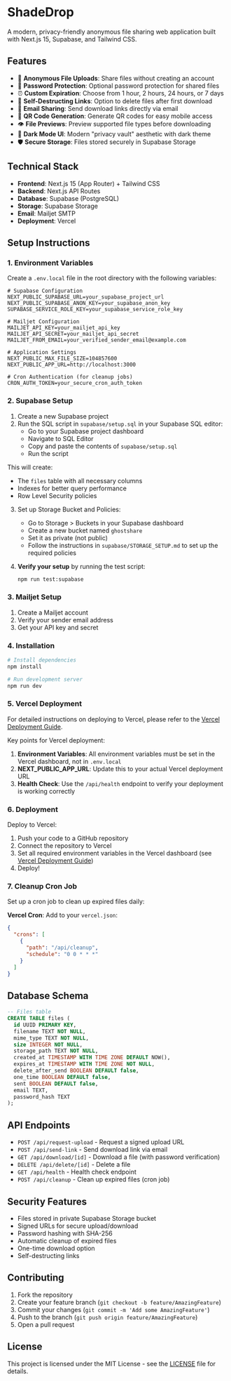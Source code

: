 # ShadeDrop

A modern, privacy-friendly anonymous file sharing web application built with Next.js 15, Supabase, and Tailwind CSS.

## Features

- 📁 **Anonymous File Uploads**: Share files without creating an account
- 🔐 **Password Protection**: Optional password protection for shared files
- ⏰ **Custom Expiration**: Choose from 1 hour, 2 hours, 24 hours, or 7 days
- 🧼 **Self-Destructing Links**: Option to delete files after first download
- 📧 **Email Sharing**: Send download links directly via email
- 📱 **QR Code Generation**: Generate QR codes for easy mobile access
- 👁️ **File Previews**: Preview supported file types before downloading
- 🌙 **Dark Mode UI**: Modern "privacy vault" aesthetic with dark theme
- 🛡️ **Secure Storage**: Files stored securely in Supabase Storage

## Technical Stack

- **Frontend**: Next.js 15 (App Router) + Tailwind CSS
- **Backend**: Next.js API Routes
- **Database**: Supabase (PostgreSQL)
- **Storage**: Supabase Storage
- **Email**: Mailjet SMTP
- **Deployment**: Vercel

## Setup Instructions

### 1. Environment Variables

Create a `.env.local` file in the root directory with the following variables:

```env
# Supabase Configuration
NEXT_PUBLIC_SUPABASE_URL=your_supabase_project_url
NEXT_PUBLIC_SUPABASE_ANON_KEY=your_supabase_anon_key
SUPABASE_SERVICE_ROLE_KEY=your_supabase_service_role_key

# Mailjet Configuration
MAILJET_API_KEY=your_mailjet_api_key
MAILJET_API_SECRET=your_mailjet_api_secret
MAILJET_FROM_EMAIL=your_verified_sender_email@example.com

# Application Settings
NEXT_PUBLIC_MAX_FILE_SIZE=104857600
NEXT_PUBLIC_APP_URL=http://localhost:3000

# Cron Authentication (for cleanup jobs)
CRON_AUTH_TOKEN=your_secure_cron_auth_token
```

### 2. Supabase Setup

1. Create a new Supabase project
2. Run the SQL script in `supabase/setup.sql` in your Supabase SQL editor:
   - Go to your Supabase project dashboard
   - Navigate to SQL Editor
   - Copy and paste the contents of `supabase/setup.sql`
   - Run the script

This will create:
- The `files` table with all necessary columns
- Indexes for better query performance
- Row Level Security policies

3. Set up Storage Bucket and Policies:
   - Go to Storage > Buckets in your Supabase dashboard
   - Create a new bucket named `ghostshare`
   - Set it as private (not public)
   - Follow the instructions in `supabase/STORAGE_SETUP.md` to set up the required policies

4. **Verify your setup** by running the test script:
   ```bash
   npm run test:supabase
   ```

### 3. Mailjet Setup

1. Create a Mailjet account
2. Verify your sender email address
3. Get your API key and secret

### 4. Installation

```bash
# Install dependencies
npm install

# Run development server
npm run dev
```

### 5. Vercel Deployment

For detailed instructions on deploying to Vercel, please refer to the [Vercel Deployment Guide](VERCEL_DEPLOYMENT_GUIDE.md).

Key points for Vercel deployment:

1. **Environment Variables**: All environment variables must be set in the Vercel dashboard, not in `.env.local`
2. **NEXT_PUBLIC_APP_URL**: Update this to your actual Vercel deployment URL
3. **Health Check**: Use the `/api/health` endpoint to verify your deployment is working correctly

### 6. Deployment

Deploy to Vercel:

1. Push your code to a GitHub repository
2. Connect the repository to Vercel
3. Set all required environment variables in the Vercel dashboard (see [Vercel Deployment Guide](VERCEL_DEPLOYMENT_GUIDE.md))
4. Deploy!

### 7. Cleanup Cron Job

Set up a cron job to clean up expired files daily:

**Vercel Cron**:
Add to your `vercel.json`:

```json
{
  "crons": [
    {
      "path": "/api/cleanup",
      "schedule": "0 0 * * *"
    }
  ]
}
```

## Database Schema

```sql
-- Files table
CREATE TABLE files (
  id UUID PRIMARY KEY,
  filename TEXT NOT NULL,
  mime_type TEXT NOT NULL,
  size INTEGER NOT NULL,
  storage_path TEXT NOT NULL,
  created_at TIMESTAMP WITH TIME ZONE DEFAULT NOW(),
  expires_at TIMESTAMP WITH TIME ZONE NOT NULL,
  delete_after_send BOOLEAN DEFAULT false,
  one_time BOOLEAN DEFAULT false,
  sent BOOLEAN DEFAULT false,
  email TEXT,
  password_hash TEXT
);
```

## API Endpoints

- `POST /api/request-upload` - Request a signed upload URL
- `POST /api/send-link` - Send download link via email
- `GET /api/download/[id]` - Download a file (with password verification)
- `DELETE /api/delete/[id]` - Delete a file
- `GET /api/health` - Health check endpoint
- `POST /api/cleanup` - Clean up expired files (cron job)

## Security Features

- Files stored in private Supabase Storage bucket
- Signed URLs for secure upload/download
- Password hashing with SHA-256
- Automatic cleanup of expired files
- One-time download option
- Self-destructing links

## Contributing

1. Fork the repository
2. Create your feature branch (`git checkout -b feature/AmazingFeature`)
3. Commit your changes (`git commit -m 'Add some AmazingFeature'`)
4. Push to the branch (`git push origin feature/AmazingFeature`)
5. Open a pull request

## License

This project is licensed under the MIT License - see the [LICENSE](LICENSE) file for details.